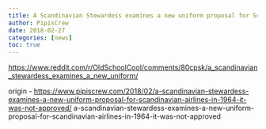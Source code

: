 ```yaml
---
title: A Scandinavian Stewardess examines a new uniform proposal for Scandinavian Airlines in 1964. It was not approved.
author: PipisCrew
date: 2018-02-27
categories: [news]
toc: true
---
```


https://www.reddit.com/r/OldSchoolCool/comments/80cpsk/a_scandinavian_stewardess_examines_a_new_uniform/

origin - https://www.pipiscrew.com/2018/02/a-scandinavian-stewardess-examines-a-new-uniform-proposal-for-scandinavian-airlines-in-1964-it-was-not-approved/ a-scandinavian-stewardess-examines-a-new-uniform-proposal-for-scandinavian-airlines-in-1964-it-was-not-approved